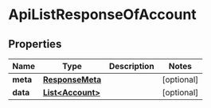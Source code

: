 
# ApiListResponseOfAccount

## Properties
Name | Type | Description | Notes
------------ | ------------- | ------------- | -------------
**meta** | [**ResponseMeta**](ResponseMeta.md) |  |  [optional]
**data** | [**List&lt;Account&gt;**](Account.md) |  |  [optional]



